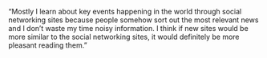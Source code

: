 “Mostly I learn about key events happening in the world through social networking sites because people somehow sort out the most relevant news and I don’t waste my time noisy information. I think if new sites would be more similar to the social networking sites, it would definitely be more pleasant reading them.”